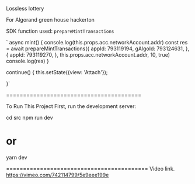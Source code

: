 Lossless lottery

For Algorand green house hackerton

SDK function used: `prepareMintTransactions`

` async mint() {
    console.log(this.props.acc.networkAccount.addr)
    const res = await prepareMintTransactions({
      appId: 793119194,
      gAlgoId: 793124631,
    }, {
      appId: 793119270,
    }, this.props.acc.networkAccount.addr, 10, true)
    console.log(res)
  }

  continue() {
    this.setState({view: 'Attach'});

  }`


========================================

To Run This Project
First, run the development server:

cd src
npm run dev
# or
yarn dev

==========================================
Video link.
https://vimeo.com/742114799/5e9eee199e
